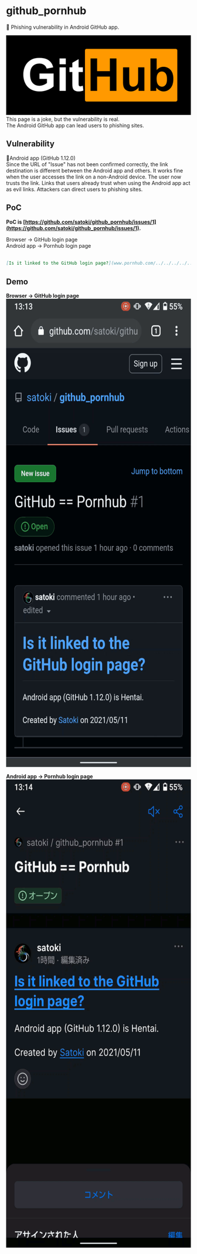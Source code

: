 # github_pornhub
👻 Phishing vulnerability in Android GitHub app.

![files/logo.png](files/logo.png)  
This page is a joke, but the vulnerability is real.  
The Android GitHub app can lead users to phishing sites.  


## Vulnerability

🐛Android app (GitHub 1.12.0)  
Since the URL of "Issue" has not been confirmed correctly, the link destination is different between the Android app and others.
It works fine when the user accesses the link on a non-Android device.
The user now trusts the link.
Links that users already trust when using the Android app act as evil links.
Attackers can direct users to phishing sites.

## PoC


**PoC is [https://github.com/satoki/github_pornhub/issues/1](https://github.com/satoki/github_pornhub/issues/1).**  

Browser -> GitHub login page  
Android app -> Pornhub login page  

```markdown

[Is it linked to the GitHub login page?](www.pornhub.com/../../../../../../../../../../login)

```

## Demo

**Browser -> GitHub login page**  
<img src="files/01.gif" alt="files/01.gif" width="604" height="1276">  

**Android app -> Pornhub login page**  
<img src="files/02.gif" alt="files/02.gif" width="604" height="1276">  
